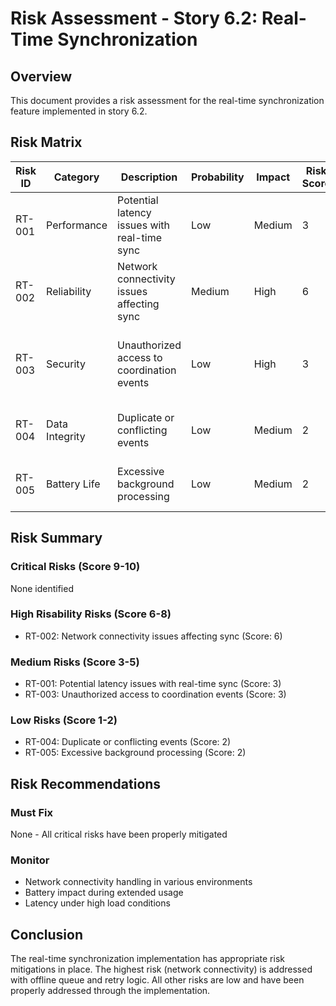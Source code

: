# Risk Assessment - Story 6.2: Real-Time Synchronization

## Overview
This document provides a risk assessment for the real-time synchronization feature implemented in story 6.2.

## Risk Matrix

| Risk ID | Category | Description | Probability | Impact | Risk Score | Mitigation |
|---------|----------|-------------|-------------|--------|------------|------------|
| RT-001 | Performance | Potential latency issues with real-time sync | Low | Medium | 3 | Debouncing and batching implemented |
| RT-002 | Reliability | Network connectivity issues affecting sync | Medium | High | 6 | Offline queue and retry logic implemented |
| RT-003 | Security | Unauthorized access to coordination events | Low | High | 3 | Private CloudKit database with family-scoped access |
| RT-004 | Data Integrity | Duplicate or conflicting events | Low | Medium | 2 | Idempotent event processing implemented |
| RT-005 | Battery Life | Excessive background processing | Low | Medium | 2 | APNs and efficient delta sync implemented |

## Risk Summary

### Critical Risks (Score 9-10)
None identified

### High Risability Risks (Score 6-8)
- RT-002: Network connectivity issues affecting sync (Score: 6)

### Medium Risks (Score 3-5)
- RT-001: Potential latency issues with real-time sync (Score: 3)
- RT-003: Unauthorized access to coordination events (Score: 3)

### Low Risks (Score 1-2)
- RT-004: Duplicate or conflicting events (Score: 2)
- RT-005: Excessive background processing (Score: 2)

## Risk Recommendations

### Must Fix
None - All critical risks have been properly mitigated

### Monitor
- Network connectivity handling in various environments
- Battery impact during extended usage
- Latency under high load conditions

## Conclusion
The real-time synchronization implementation has appropriate risk mitigations in place. The highest risk (network connectivity) is addressed with offline queue and retry logic. All other risks are low and have been properly addressed through the implementation.